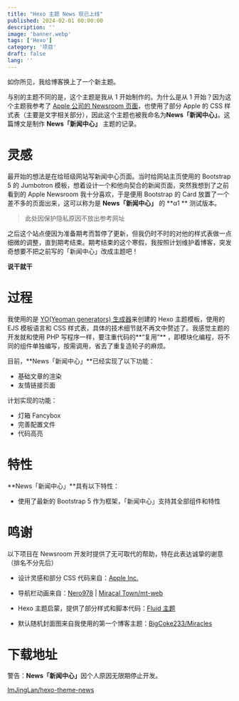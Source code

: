 ```yaml
---
title: "Hexo 主题 News 现已上线"
published: 2024-02-01 00:00:00
description: ''
image: 'banner.webp'
tags: ['Hexo']
category: '项目'
draft: false 
lang: ''
---
```


如你所见，我给博客换上了一个新主题。

与别的主题不同的是，这个主题是我从 1 开始制作的。为什么是从 1
开始？因为这个主题我参考了 [Apple 公司的 Newsroom 页面](https://www.apple.com.cn/newsroom/)，也使用了部分 Apple 的 CSS
样式表（主要是文字相关部分），因此这个主题也被我命名为**News「新闻中心」**。这篇博文是制作 **News「新闻中心」** 主题的记录。

# 灵感

最开始的想法是在给班级网站写新闻中心页面。当时给网站主页使用的 Bootstrap 5 的 Jumbotron 模板，想着设计一个和他向契合的新闻页面，突然我想到了之前看到的
Apple Newsroom 我十分喜欢，于是便用 Bootstrap 的 Card 放置了一个差不多的页面出来，这可以称为是 **News「新闻中心」** 的 **α1
** 测试版本。

> 此处因保护隐私原因不放出参考网址

之后这个站点便因为准备期考而暂停了更新，但我仍时不时的对他的样式表做一点细微的调整，直到期考结束。期考结束的这个寒假，我按照计划维护着博客，突发奇想要不把之前写的「新闻中心」改成主题吧！

**说干就干**

# 过程

我使用的是 [YO(Yeoman generators) 生成器](https://www.npmjs.com/package/yo)来创建的 Hexo 主题模板，使用的 EJS 模板语言和
CSS 样式表，具体的技术细节就不再文中赘述了。我感觉主题的开发就和使用 PHP 写程序一样，要注重代码的**“复用”**
，即模块化编程，将不同的组件单独编写，按需调用，省去了重复造轮子的麻烦。

目前，**News「新闻中心」**已经实现了以下功能：

- 基础文章的渲染
- 友情链接页面

计划实现的功能：

- 灯箱 Fancybox
- 完善配置文件
- 代码高亮

# 特性

**News「新闻中心」**具有以下特性：

- 使用了最新的 Bootstrap 5 作为框架，「新闻中心」支持其全部组件和特性

# 鸣谢

以下项目在 Newsroom 开发时提供了无可取代的帮助，特在此表达诚挚的谢意（排名不分先后）

- 设计灵感和部分 CSS 代码来自：[Apple Inc.](//apple.com.cn)

- 导航栏动画来自：[Nero978](https://nero978.top/) | [Miracal Town/mt-web](https://github.com/Miracle-Town/mt-web)

- Hexo 主题启蒙，提供了部分样式和脚本代码：[Fluid 主题](https://github.com/fluid-dev/hexo-theme-fluid)

- 默认随机封面图来自我使用的第一个博客主题：[BigCoke233/Miracles](https://github.com/BigCoke233/miracles)

# 下载地址

<div class="alert alert-danger" role="alert">
  警告：<b>News「新闻中心」</b>因个人原因无限期停止开发。
</div>

<a href="https://github.com/ImJingLan/hexo-theme-news" target="_blank" type="button" class="btn btn-outline-dark btn-lg w-100" ><i class="bi bi-github"></i>
ImJingLan/hexo-theme-news</a>
